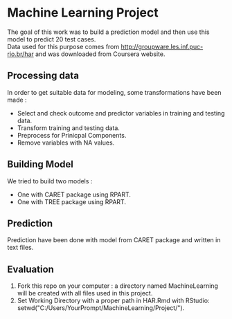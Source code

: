 Machine Learning Project
========================
The goal of this work was to build a prediction model and then use this model to predict 20 test cases.       
Data used for this purpose comes from http://groupware.les.inf.puc-rio.br/har and was downloaded from Coursera website.      
 
## Processing data

In order to get suitable data for modeling, some transformations have been made :       
* Select and check outcome and predictor variables in training and testing data.            
* Transform training and testing data.       
* Preprocess for Prinicpal Components.      
* Remove variables with NA values.    


## Building Model

We tried to build two models : 
* One with CARET package using RPART.
* One with TREE package using RPART.

## Prediction

Prediction have been done with model from CARET package and written in text files.       
    

## Evaluation

1. Fork this repo on your computer : a directory named MachineLearning will be created with all files used in this project.       
2. Set Working Directory with a proper path in HAR.Rmd with RStudio: setwd("C:/Users/YourPrompt/MachineLearning/Project/").